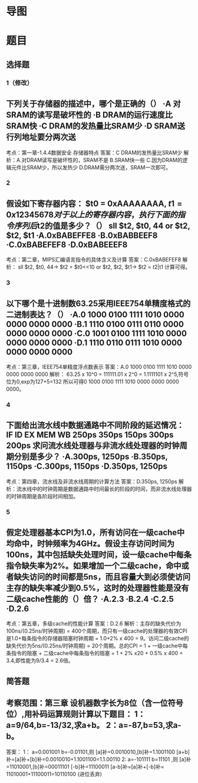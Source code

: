 # 导图
# 题目
## 选择题

### 1（修改）
下列关于存储器的描述中，哪个是正确的（）
·A 对SRAM的读写是破坏性的
·B DRAM的运行速度比SRAM快
·C DRAM的发热量比SRAM少
·D SRAM送行列地址要分两次送
---
考点：第一章-1.4.4数据安全 存储器特点
答案：C DRAM的发热量比SRAM少
解析：A.对DRAM读写是破坏性的，SRAM不是 B.SRAM快一些 C.因为DRAM的逻辑元件比SRAM少，所以发热少 D.DRAM需分两次送，SRAM一次即可。

### 2
假设如下寄存器内容：
$t0 = 0xAAAAAAAA, $t1 = 0x12345678
对于以上的寄存器内容，执行下面的指令序列后$t2的值是多少？（）
sll $t2, $t0, 44
or $t2, $t2, $t1
·A.0xBABEFFE8
·B.0xBABBEEF8
·C.0xBABEFEF8
·D.0xBABEEEF8
 ---
 考点：第二章，MIPS汇编语言指令的具体含义及计算
 答案：C.0xBABEFEF8
 解析：
  sll $t2, $t0, 44-> $t2 = $t0<<10
 or $t2, $t2, $t1-> $t2 = $t2|$t1
 计算可得。

### 3
以下哪个是十进制数63.25采用IEEE754单精度格式的二进制表达？（）
·A.0 1000 0100 1111 1010 0000 0000 0000 0000
·B.1 1110 0100 0111 0110 0000 0000 0000 0000
·C.0 1001 0100 1111 1010 0000 0000 0000 0000
·D.1 1110 0110 0111 1010 0000 0000 0000 0000
 ---
 考点：第三章，IEEE754单精度浮点数表示
 答案：A.0 1000 0100 1111 1010 0000 0000 0000 0000
 解析：
 63.25 x 10^0 = 111111.01 x 2^0 = 1.1111101 x 2^5,符号位为0,exp为127+5=132
 所以可得0 1000 0100 1111 1010 0000 0000 0000 0000。

### 4
下面给出流水线中数据通路中不同阶段的延迟情况：
IF     ID    EX     MEM     WB
250ps 350ps 150ps  300ps  200ps
求问流水线处理器与非流水线处理器的时钟周期分别是多少？
·A.300ps, 1250ps
·B.350ps, 1150ps
·C.300ps, 1150ps
·D.350ps, 1250ps
 ---
 考点：第四章，流水线及非流水线周期的计算方法
 答案：D.350ps, 1250ps
 解析：流水线中的时钟周期是数据通路中时间最长的阶段的时间，而非流水线处理器的时钟周期是各阶段时间相加。

### 5
假定处理器基本CPI为1.0，所有访问在一级cache中均命中，时钟频率为4GHz。假设主存访问时间为100ns，其中包括缺失处理时间，设一级cache中每条指令缺失率为2%。如果增加一个二级cache，命中或者缺失访问的时间都是5ns，而且容量大到必须使访问主存的缺失率减少到0.5%，这时的处理器性能是没有二级cache性能的（）倍？
·A.2.3
·B.2.4
·C.2.5
·D.2.6
 ---
 考点：第五章，多级cache的性能计算
 答案：D.2.6
 解析：主存的缺失代价为100ns/(0.25ns/时钟周期) = 400个周期，而只有一级cache的处理器的有效CPI是1.0+每条指令的存储器阻塞时钟周期 = 1.0+2% x 400 = 9。访问二级cache的缺失代价为5ns/(0.25ns/时钟周期) = 20个周期。总的CPI = 1 + 一级cache中每条指令的阻塞 + 二级cache中每条指令的阻塞 = 1 + 2% x20 + 0.5% x 400 = 3.4,即性能为9/3.4 = 2.6倍。

## 简答题
 考察范围：第三章
设机器数字长为8位（含一位符号位）,用补码运算规则计算以下题目：
1：a=9/64,b=-13/32,求a+b。
2：a=-87,b=53,求a-b。
 ---
 答案：
 1：
 a=0.001001 b=-0.01101,则 [a]补=0.0010010,[b]补=1.1001100
 [a+b]补=[a]补+[b]补=0.0010010+1.1001100=1.1.00110
 2:
 a=-101111 b=11101 ,则 [a]补=11010001,[b]补=00011101
 [-b]补=11100011
 [a-b]补=[a]补+[-b]补= 11010001+11100011=10110100 (进位丢弃)
